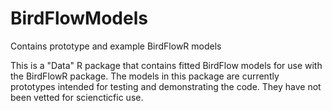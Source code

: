 # BirdFlowModels
Contains prototype and example BirdFlowR models

This is a "Data" R package that contains fitted BirdFlow models for use with the BirdFlowR package.  The models in this package are currently prototypes intended for testing and demonstrating the code.  They have not been vetted for sciencticfic use. 

